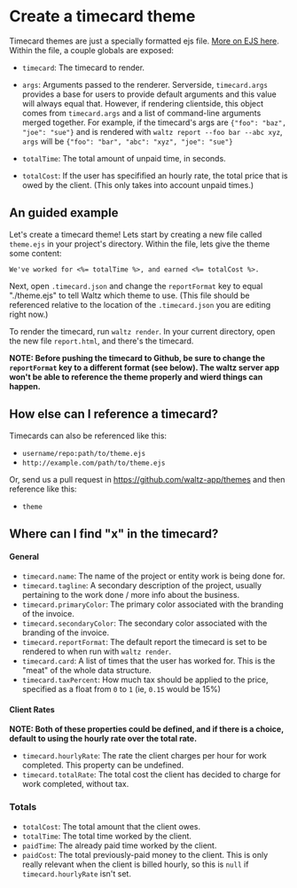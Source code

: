Create a timecard theme
===

Timecard themes are just a specially formatted ejs file. [More on EJS here](http://ejs.co/). Within the file, a
couple globals are exposed:

- `timecard`: The timecard to render.
- `args`: Arguments passed to the renderer.
  Serverside, `timecard.args` provides a base for users to provide default arguments and this value will always equal that.
  However, if rendering clientside, this object comes from `timecard.args` and a list of command-line arguments merged together.
  For example, if the timecard's args are `{"foo": "baz", "joe": "sue"}` and is
  rendered with `waltz report --foo bar --abc xyz`, `args` will be
  `{"foo": "bar", "abc": "xyz", "joe": "sue"}`

- `totalTime`: The total amount of unpaid time, in seconds.
- `totalCost`: If the user has specifified an hourly rate, the total price that is
owed by the client. (This only takes into account unpaid times.)

An guided example
---

Let's create a timecard theme! Lets start by creating a new file called
`theme.ejs` in your project's directory. Within the file, lets give the theme
some content:
```ejs
We've worked for <%= totalTime %>, and earned <%= totalCost %>.
```

Next, open `.timecard.json` and change the `reportFormat` key to equal
"./theme.ejs" to tell Waltz which theme to use.  (This file should be referenced relative to the location of the `.timecard.json` you are editing right now.)

To render the timecard, run `waltz render`. In your current directory, open the
new file `report.html`, and there's the timecard.

**NOTE: Before pushing the timecard to Github, be sure to change the
`reportFormat` key to a different format (see below). The waltz server app won't
be able to reference the theme properly and wierd things can happen.**

How else can I reference a timecard?
---

Timecards can also be referenced like this:
- `username/repo:path/to/theme.ejs`
- `http://example.com/path/to/theme.ejs`

Or, send us a pull request in <https://github.com/waltz-app/themes> and then
reference like this:
- `theme`

Where can I find "x" in the timecard?
---

#### General
- `timecard.name`: The name of the project or entity work is being done for.
- `timecard.tagline`: A secondary description of the project, usually pertaining
  to the work done / more info about the business.
- `timecard.primaryColor`: The primary color associated with the branding of the invoice.
- `timecard.secondaryColor`: The secondary color associated with the branding of the invoice.
- `timecard.reportFormat`: The default report the timecard is set to be rendered
  to when run with `waltz render`.
- `timecard.card`: A list of times that the user has worked for. This is the
  "meat" of the whole data structure.
- `timecard.taxPercent`: How much tax should be applied to the price, specified as a float from `0` to `1` (ie, `0.15` would be 15%)

#### Client Rates
**NOTE: Both of these properties could be defined, and if there is a choice,
default to using the hourly rate over the total rate.**
- `timecard.hourlyRate`: The rate the client charges per hour for work completed. This property can be undefined.
- `timecard.totalRate`: The total cost the client has decided to charge for work completed, without tax.

### Totals
- `totalCost`: The total amount that the client owes.
- `totalTime`: The total time worked by the client.
- `paidTime`: The already paid time worked by the client.
- `paidCost`: The total previously-paid money to the client. This is only really relevant when the client is billed hourly, so this is `null` if `timecard.hourlyRate` isn't set.
